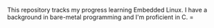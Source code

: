 This repository tracks my progress learning Embedded Linux. I have a background in bare-metal programming and I'm proficient in C. =


